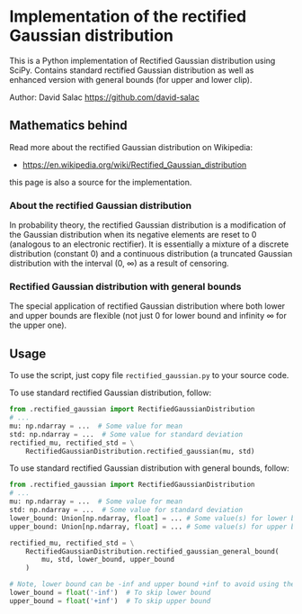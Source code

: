 # Implementation of the rectified Gaussian distribution
This is a Python implementation of Rectified Gaussian distribution using SciPy.
Contains standard rectified Gaussian distribution as well as enhanced version
with general bounds (for upper and lower clip).

Author: David Salac <https://github.com/david-salac>

## Mathematics behind
Read more about the rectified Gaussian distribution on Wikipedia:

* https://en.wikipedia.org/wiki/Rectified_Gaussian_distribution

this page is also a source for the implementation.

### About the rectified Gaussian distribution
In probability theory, the rectified Gaussian distribution is
a modification of the Gaussian distribution when its negative
elements are reset to 0 (analogous to an electronic rectifier).
It is essentially a mixture of a discrete distribution (constant 0)
and a continuous distribution (a truncated Gaussian distribution with
the interval (0, ∞) as a result of censoring.

### Rectified Gaussian distribution with general bounds
The special application of rectified Gaussian distribution where
both lower and upper bounds are flexible (not just 0 for lower
bound and infinity ∞ for the upper one).

## Usage
To use the script, just copy file `rectified_gaussian.py` to your source code.

To use standard rectified Gaussian distribution, follow:
```python
from .rectified_gaussian import RectifiedGaussianDistribution
# ...
mu: np.ndarray = ...  # Some value for mean
std: np.ndarray = ...  # Some value for standard deviation
rectified_mu, rectified_std = \
    RectifiedGaussianDistribution.rectified_gaussian(mu, std)
```

To use standard rectified Gaussian distribution with general bounds, follow:
```python
from .rectified_gaussian import RectifiedGaussianDistribution
# ...
mu: np.ndarray = ...  # Some value for mean
std: np.ndarray = ...  # Some value for standard deviation
lower_bound: Union[np.ndarray, float] = ... # Some value(s) for lower bound
upper_bound: Union[np.ndarray, float] = ... # Some value(s) for upper bound

rectified_mu, rectified_std = \
    RectifiedGaussianDistribution.rectified_gaussian_general_bound(
        mu, std, lower_bound, upper_bound
    )

# Note, lower bound can be -inf and upper bound +inf to avoid using them:
lower_bound = float('-inf')  # To skip lower bound
upper_bound = float('+inf')  # To skip upper bound
```
